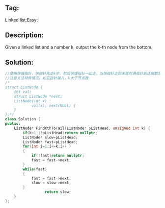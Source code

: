 ## Tag:
Linked list;Easy;
## Description:
Given a linked list and a number k, output the k-th node from the bottom.
## Solution:
```c++
//使用快慢指针，快指针先走k步，然后快慢指针一起走，当快指针走到末尾时满指针到达倒数第k个节点。
//注意关注特殊情况，如空指针输入，k大于节点数
/*
struct ListNode {
	int val;
	struct ListNode *next;
	ListNode(int x) :
			val(x), next(NULL) {
	}
};*/
class Solution {
public:
    ListNode* FindKthToTail(ListNode* pListHead, unsigned int k) {
        if(k<1||!pListHead)return nullptr;
        ListNode* slow=pListHead;
        ListNode* fast=pListHead;
        for(int i=1;i<=k;i++ )
        {
            if(!fast)return nullptr;
            fast = fast->next;
        }
        while(fast)
        {
            fast = fast->next;
            slow = slow->next;
        }
                  return slow;
    }
};
```
